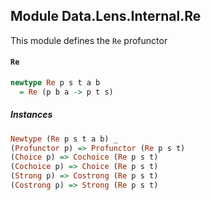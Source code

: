 ## Module Data.Lens.Internal.Re

This module defines the `Re` profunctor

#### `Re`

``` purescript
newtype Re p s t a b
  = Re (p b a -> p t s)
```

##### Instances
``` purescript
Newtype (Re p s t a b) _
(Profunctor p) => Profunctor (Re p s t)
(Choice p) => Cochoice (Re p s t)
(Cochoice p) => Choice (Re p s t)
(Strong p) => Costrong (Re p s t)
(Costrong p) => Strong (Re p s t)
```


